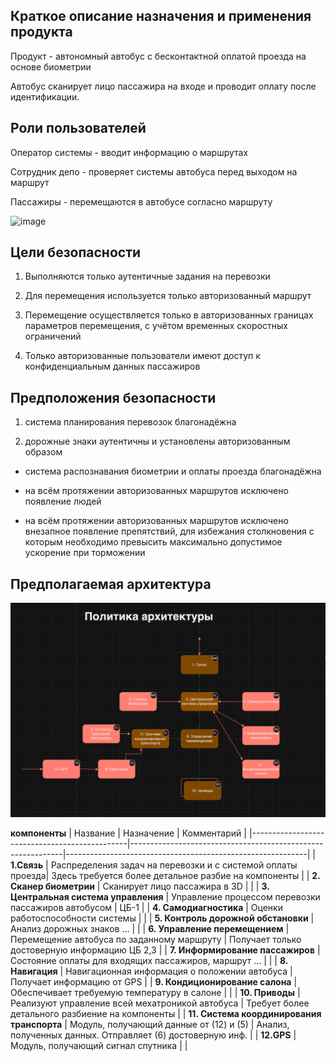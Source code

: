 ## Краткое описание назначения и применения продукта
Продукт - автономный автобус с бесконтактной оплатой проезда на основе биометрии

Автобус сканирует лицо пассажира на входе и проводит оплату после идентификации.

## Роли пользователей
Оператор системы - вводит информацию о маршрутах

Сотрудник депо - проверяет системы автобуса перед выходом на маршрут

Пассажиры - перемещаются в автобусе согласно маршруту


![image](https://github.com/twensoo/cyberimmunity_dz/assets/107369503/441f54d6-ab90-4f10-8fe3-6bf862777c0b)


## Цели безопасности
1. Выполняются только аутентичные задания на перевозки

2. Для перемещения используется только авторизованный маршрут

3. Перемещение осуществляется только в авторизованных границах параметров перемещения, с учётом временных скоростных ограничений

4. Только авторизованные пользователи имеют доступ к конфиденциальным данных пассажиров


## Предположения безопасности
1. система планирования перевозок благонадёжна

2. дорожные знаки аутентичны и установлены авторизованным образом

- система распознавания биометрии и оплаты проезда благонадёжна

- на всём протяжении авторизованных маршрутов исключено появление людей

- на всём протяжении авторизованных маршрутов исключено внезапное появление препятствий, для избежания столкновения с которым необходимо превысить максимально допустимое ускорение при торможении

## Предполагаемая архитектура

![NS-1](arh.png)

**компоненты**
| Название                                      | Назначение                                                  | Комментарий                                                |
|-----------------------------------------------|-------------------------------------------------------------|------------------------------------------------------------|
| **1.Связь**                                   | Распределения задач на перевозки и с системой оплаты проезда| Здесь требуется более детальное разбие на компоненты       |
| **2. Сканер биометрии**                       | Сканирует лицо пассажира в 3D                               |                                                            |
| **3. Центральная система управления**         | Управление процессом перевозки пассажиров автобусом         | ЦБ-1                                                       |
| **4. Самодиагностика**                        | Оценки работоспособности системы                            |                                                            |
| **5. Контроль дорожной обстановки**           | Анализ дорожных знаков ...                                  |                                                            |
| **6. Управление перемещением**                | Перемещение автобуса по заданному маршруту                  | Получает только достоверную информацию ЦБ 2,3              |
| **7. Информирование пассажиров**              | Состояние оплаты для входящих пассажиров, маршрут ...       |                                                            |
| **8. Навигация**                              | Навигационная информация о положении автобуса               | Получает информацию от GPS                                 |
| **9. Кондиционирование салона**               | Обеспечивает требуемую температуру в салоне                 |                                                            |
| **10. Приводы**                               | Реализуют управление всей мехатроникой автобуса             | Требует более детального разбиение на компоненты           |
| **11. Система координирования транспорта**    | Модуль, получающий данные от (12) и (5)                     | Анализ, полученных данных. Отправляет (6) достоверную инф. |
| **12.GPS**                                    | Модуль, получающий сигнал спутника                          |                                                            |








